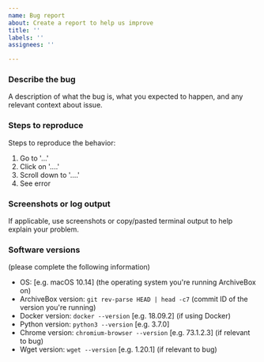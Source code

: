 ```yaml
---
name: Bug report
about: Create a report to help us improve
title: ''
labels: ''
assignees: ''

---
```


### Describe the bug
A description of what the bug is, what you expected to happen, 
and any relevant context about issue.

### Steps to reproduce
Steps to reproduce the behavior:  
1. Go to '...'
2. Click on '....'
3. Scroll down to '....'
4. See error

### Screenshots or log output
If applicable, use screenshots or copy/pasted terminal output to help explain your problem.

### Software versions
(please complete the following information)

 - OS: [e.g. macOS 10.14] (the operating system you're running ArchiveBox on)
 - ArchiveBox version: `git rev-parse HEAD | head -c7` (commit ID of the version you're running)
 - Docker version: `docker --version` [e.g. 18.09.2] (if using Docker)
 - Python version: `python3 --version` [e.g. 3.7.0]
 - Chrome version: `chromium-browser --version` [e.g. 73.1.2.3] (if relevant to bug)
 - Wget version: `wget --version` [e.g. 1.20.1] (if relevant to bug)
